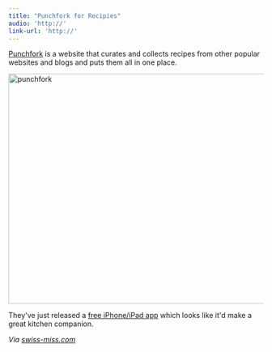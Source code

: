 ```yaml
---
title: "Punchfork for Recipies"
audio: 'http://'
link-url: 'http://'
---
```

<p><a href="http://punchfork.com/">Punchfork</a> is a website that curates and collects recipes from other popular websites and blogs and puts them all in one place.</p>
<p><a href="https://chrisenns.com/wp-content/uploads/2011/12/punchfork.png"><img src="https://chrisenns.com/wp-content/uploads/2011/12/punchfork-725x455.png" alt="punchfork" title="punchfork" width="725" height="455" class="aligncenter size-large wp-image-19918" /></a></p>
<p>They've just released a <a href="http://click.linksynergy.com/fs-bin/stat?id=6PFrOqNV4B8&offerid=146261&type=3&subid=0&tmpid=1826&RD_PARM1=http%253A%252F%252Fitunes.apple.com%252Fca%252Fapp%252Fpunchfork%252Fid488560402%253Fmt%253D8%2526uo%253D4%2526partnerId%253D30" target="itunes_store">free iPhone/iPad app</a> which looks like it'd make a great kitchen companion.</p>
<p><em>Via <a href="http://www.swiss-miss.com/2011/12/punchfork-2.html">swiss-miss.com</a></em></p>
